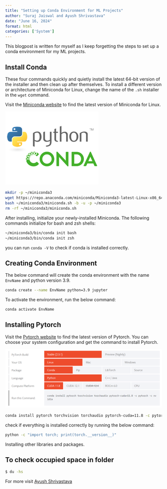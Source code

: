```yaml
---
title: "Setting up Conda Environment for ML Projects"
author: "Suraj Jaiswal and Ayush Shrivastava"
date: "June 16, 2024"
format: html
categories: ['System']
---
```


This blogpost is written for myself as I keep forgetting the steps to set up a conda environment for my ML projects.

Install Conda
-------------
These four commands quickly and quietly install the latest 64-bit version of the installer and then clean up after themselves. To install a different version or architecture of Miniconda for Linux, change the name of the `.sh` installer in the `wget` command.

Visit the [Miniconda website](https://docs.anaconda.com/free/miniconda/) to find the latest version of Miniconda for Linux.


<img src="/blogs/blogsData/images/conda_image.png" alt="conda logo" width="300" height="auto"/>


```bash
mkdir -p ~/miniconda3
wget https://repo.anaconda.com/miniconda/Miniconda3-latest-Linux-x86_64.sh -O ~/miniconda3/miniconda.sh
bash ~/miniconda3/miniconda.sh -b -u -p ~/miniconda3
rm -rf ~/miniconda3/miniconda.sh
```

After installing, initialize your newly-installed Miniconda. The following commands initialize for bash and zsh shells:

```bash
~/miniconda3/bin/conda init bash
~/miniconda3/bin/conda init zsh
```
you can run `conda -V` to check if conda is installed correctly. 

Creating Conda Environment
--------------------------

The below command will create the conda environment with the name `EnvName` and python version 3.9.

```bash
conda create --name EnvName python=3.9 jupyter
```

To activate the environment, run the below command:

```bash
conda activate EnvName
```

Installing Pytorch
------------------

Visit the [Pytorch website](https://pytorch.org/get-started/locally/) to find the latest version of Pytorch. You can choose your system configuration and get the command to install Pytorch.

<img src="/blogs/blogsData/images/ChooseBuild.png" alt="ChooseBuild" width="700" height="auto"/>

```bash
conda install pytorch torchvision torchaudio pytorch-cuda=11.8 -c pytorch -c nvidia
```

check if everything is installed correctly by running the below command:

```bash
python -c "import torch; print(torch.__version__)"
```

Installing other libraries and packages.

To check occupied space in folder
---------------------------------

```bash
$ du -hs
```

For more visit [Ayush Shrivastava](https://ayushshrivstava.github.io/)